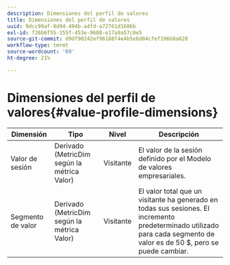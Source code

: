 ```yaml
---
description: Dimensiones del perfil de valores
title: Dimensiones del perfil de valores
uuid: 9dcc99af-8d94-494b-a4fd-a72761d1686b
exl-id: f26b6f55-155f-453e-9608-e17a9a57c0e5
source-git-commit: d9df90242ef96188f4e4b5e6d04cfef196b0a628
workflow-type: tm+mt
source-wordcount: '69'
ht-degree: 21%

---
```


# Dimensiones del perfil de valores{#value-profile-dimensions}

| Dimensión | Tipo | Nivel | Descripción |
|---|---|---|---|
| Valor de sesión | Derivado (MetricDim según la métrica Valor) | Visitante | El valor de la sesión definido por el Modelo de valores empresariales. |
| Segmento de valor | Derivado (MetricDim según la métrica Valor) | Visitante | El valor total que un visitante ha generado en todas sus sesiones. El incremento predeterminado utilizado para cada segmento de valor es de 50 $, pero se puede cambiar. |
